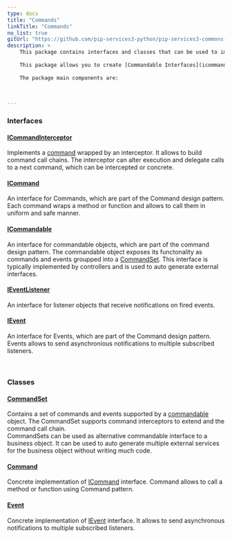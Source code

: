 ```yaml
---
type: docs
title: "Commands"
linkTitle: "Commands"
no_list: true
gitUrl: "https://github.com/pip-services3-python/pip-services3-commons-python"
description: >
    This package contains interfaces and classes that can be used to implement various remote procedure calls (RPCs). In it, RPCs replace unique calls with universal "message transfer" calls, in which the message itself contains the called method's signature, as well as the parameters to pass for its execution. 
    
    This package allows you to create [Commandable Interfaces](icommandable), which are completely universal. Thus, for example, if an object extends [ICommandable](icommandable) and returns a [CommandSet](command_set), then you can implement a commandable client for this object, using various technologies and with minimal code. 
    
    The package main components are:

    
       
---
```


<div class="module-body"> 

### Interfaces

#### [ICommandInterceptor](icommand_interceptor)
Implements a [command](icommand) wrapped by an interceptor.
It allows to build command call chains. The interceptor can alter execution
and delegate calls to a next command, which can be intercepted or concrete.

#### [ICommand](icommand)
An interface for Commands, which are part of the Command design pattern. Each command wraps a method or function and allows 
to call them in uniform and safe manner.

#### [ICommandable](icommandable)
An interface for commandable objects, which are part of the command design pattern.
The commandable object exposes its functonality as commands and events groupped
into a [CommandSet](command_set).
This interface is typically implemented by controllers and is used to auto generate
external interfaces.

#### [IEventListener](ievent_listener)
An interface for listener objects that receive notifications on fired events.

#### [IEvent](ievent)
An interface for Events, which are part of the Command design pattern.
Events allows to send asynchronious notifications to multiple subscribed listeners.

<br>

### Classes

#### [CommandSet](command_set)
Contains a set of commands and events supported by a [commandable](icommandable) object.
The CommandSet supports command interceptors to extend and the command call chain.   
CommandSets can be used as alternative commandable interface to a business object.
It can be used to auto generate multiple external services for the business object
without writing much code.

#### [Command](command)
Concrete implementation of [ICommand](icommand) interface. Command allows to call a method
or function using Command pattern.

#### [Event](event)
Concrete implementation of [IEvent](ievent) interface.
It allows to send asynchronous notifications to multiple subscribed listeners.

</div>
